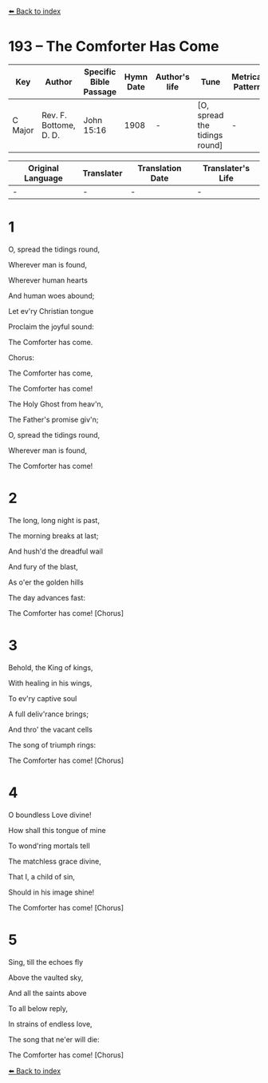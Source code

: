 [⬅️ Back to index](../README.md)

# 193 – The Comforter Has Come

Key | Author   | Specific Bible Passage     |Hymn Date |Author's life |Tune |Metrical Pattern   |Composer/Source
-- | --------- | ---------------------------|----------|--------------|-----|-------------------|-------------  
C Major |Rev. F. Bottome, D. D. |John 15:16 |1908 |- |[O, spread the tidings round] |- |Wm. J. Kirkpatrick

Original Language | Translater | Translation Date   | Translater's Life  
----------------- | --------- | --------------------|-------------     
\- |- |- |-




# 1

O, spread the tidings round,

Wherever man is found,

Wherever human hearts 

And human woes abound;

Let ev'ry Christian tongue

Proclaim the joyful sound:

The Comforter has come.



Chorus:  

The Comforter has come,

The Comforter has come!

The Holy Ghost from heav'n,

The Father's promise giv'n;

O, spread the tidings round,

Wherever man is found,

The Comforter has come!



# 2

The long, long night is past,

The morning breaks at last;

And hush'd the dreadful wail

And fury of the blast,

As o'er the golden hills

The day advances fast:

The Comforter has come!  [Chorus]



# 3

Behold, the King of kings,

With healing in his wings,

To ev'ry captive soul

A full deliv'rance brings;

And thro' the vacant cells

The song of triumph rings:

The Comforter has come!  [Chorus]



# 4

O boundless Love divine!

How shall this tongue of mine

To wond'ring mortals tell

The matchless grace divine,

That I, a child of sin,

Should in his image shine!  

The Comforter has come!  [Chorus]



# 5

Sing, till the echoes fly

Above the vaulted sky,

And all the saints above

To all below reply,

In strains of endless love,

The song that ne'er will die:

The Comforter has come!  [Chorus]





[⬅️ Back to index](../README.md)
